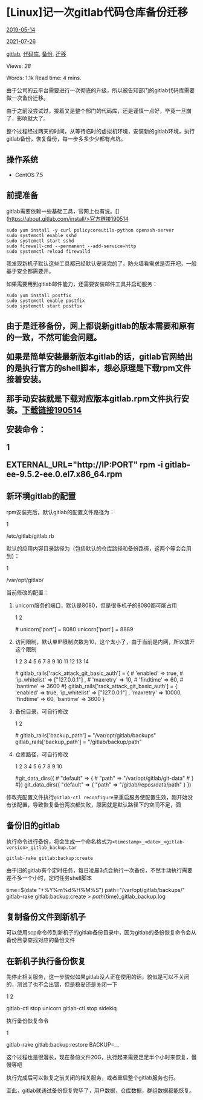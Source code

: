 \[Linux\]记一次gitlab代码仓库备份迁移
==========================

[2019-05-14](/2019/05/14/linux-%E8%AE%B0%E4%B8%80%E6%AC%A1gitlab%E4%BB%A3%E7%A0%81%E4%BB%93%E5%BA%93%E5%A4%87%E4%BB%BD%E8%BF%81%E7%A7%BB/)

[2021-07-26](/2019/05/14/linux-%E8%AE%B0%E4%B8%80%E6%AC%A1gitlab%E4%BB%A3%E7%A0%81%E4%BB%93%E5%BA%93%E5%A4%87%E4%BB%BD%E8%BF%81%E7%A7%BB/)

[gitlab](https://gaussli.com/tags/gitlab/), [代码库](https://gaussli.com/tags/%E4%BB%A3%E7%A0%81%E5%BA%93/), [备份](https://gaussli.com/tags/%E5%A4%87%E4%BB%BD/), [迁移](https://gaussli.com/tags/%E8%BF%81%E7%A7%BB/)

Views: _28_

Words: 1.1k Read time: 4 mins.

由于公司的云平台需要进行一次彻底的升级，所以被告知部门的gitlab代码库需要做一次备份迁移。

由于之前没尝试过，接着又是整个部门的代码库，还是谨慎一点好，毕竟一旦崩了，影响就大了。

整个过程经过两天的时间，从等待临时的虚拟机环境，安装新的gitlab环境，执行gitlab备份，恢复备份，每一步多多少少都有点坑。

[](# "操作系统")操作系统
----------------

*   CentOS 7.5

[](# "前提准备")前提准备
----------------

gitlab需要依赖一些基础工具，官网上也有说。[](https://about.gitlab.com/install/>官方链接190514</a></p>
<pre><code>sudo yum install -y curl policycoreutils-python openssh-server
sudo systemctl enable sshd
sudo systemctl start sshd
sudo firewall-cmd --permanent --add-service=http
sudo systemctl reload firewalld
</code></pre>
<p>我发现新机子默认这些工具都已经默认安装完的了，防火墙看需求是否开吧，一般基于安全都需要开。</p>
<p>如果需要用到gitlab邮件能力，还需要安装邮件工具并启动服务：</p>
<pre><code>sudo yum install postfix
sudo systemctl enable postfix
sudo systemctl start postfix
</code></pre>
<h2 id=)[](# "新环境gitlab的安装")新环境gitlab的安装

由于是迁移备份，网上都说新gitlab的版本需要和原有的一致，不然可能会问题。

如果是简单安装最新版本gitlab的话，gitlab官网给出的是执行官方的shell脚本，想必原理是下载rpm文件接着安装。

那手动安装就是下载对应版本gitlab.rpm文件执行安装。[下载链接190514](https://packages.gitlab.com/gitlab/gitlab-ce)

安装命令：

1

EXTERNAL\_URL="http://IP:PORT" rpm -i gitlab-ee-9.5.2-ee.0.el7.x86\_64.rpm

[](# "新环境gitlab的配置")新环境gitlab的配置
--------------------------------

rpm安装完后，默认gitlab的配置文件路径为：

1

/etc/gitlab/gitlab.rb

默认的应用内容目录路径为（包括默认的仓库路径和备份路径，这两个等会会用到）：

1

/var/opt/gitlab/

当前修改的配置：

1.  unicorn服务的端口，默认是8080，但是很多机子的8080都可能占用

    1
    2

    \# unicorn\['port'\] = 8080
    unicorn\['port'\] = 8889

2.  访问限制，默认单IP限制次数为10，这个太小了，由于当前是内网，所以放开这个限制

    1
    2
    3
    4
    5
    6
    7
    8
    9
    10
    11
    12
    13
    14

    \# gitlab\_rails\['rack\_attack\_git\_basic\_auth'\] = {
    \#    'enabled' => true,
    \#    'ip\_whitelist' => \["127.0.0.1"\] ,
    \#    'maxretry' => 10,
    \#    'findtime' => 60,
    \#    'bantime' => 3600
    #}
    gitlab\_rails\['rack\_attack\_git\_basic\_auth'\] = {
        'enabled' => true,
        'ip\_whitelist' => \["127.0.0.1"\] ,
        'maxretry' => 10000,
        'findtime' => 60,
        'bantime' => 3600
    }

3.  备份目录，可自行修改

    1
    2

    \# gitlab\_rails\['backup\_path'\] = "/var/opt/gitlab/backups"
    gitlab\_rails\['backup\_path'\] = "/gitlab/backup/path"

4.  仓库路径，可自行修改

    1
    2
    3
    4
    5
    6
    7
    8
    9
    10

    #git\_data\_dirs({
    \#    "default" => {
    \#        "path" => "/var/opt/gitlab/git-data"
    \#    }
    #})
    git\_data\_dirs({
        "default" => {
            "path" => "/gitlab/repos/data/path"
        }
    })


修改完配置文件执行`gitlab-ctl reconfigure`来重启服务使配置生效，刚开始没有该配置，导致恢复备份两次都失败，原因就是默认路径下的空间不足，囧

[](# "备份旧的gitlab")备份旧的gitlab
----------------------------

执行命令进行备份，将会生成一个命名格式为`<timestamp>_<date>_<gitlab-version>_gitlab_backup.tar`


    gitlab-rake gitlab:backup:create

由于旧的gitlab有个定时任务，每日凌晨3点会执行一次备份，不然手动执行需要差不多一个小时，定时任务shell脚本


time=$(date "+%Y%m%d%H%M%S")
path="/var/opt/gitlab/backups/"
gitlab-rake gitlab:backup:create > ${path}${time}\_gitlab\_backup.log

[](# "复制备份文件到新机子")复制备份文件到新机子
----------------------------

可以使用scp命令传到新机子的gitlab备份目录中，因为gitlab的备份恢复命令会从备份目录查找对应的备份文件

[](# "在新机子执行备份恢复")在新机子执行备份恢复
----------------------------

先停止相关服务，这一步貌似如果gitlab没人正在使用的话，貌似是可以不关闭的，测试了也不会出错，但是稳妥还是关闭一下

1
2

gitlab-ctl stop unicorn
gitlab-ctl stop sidekiq

执行备份恢复命令

1

gitlab-rake gitlab:backup:restore BACKUP=<timestamp>\_<date>\_<gitlab-version>

这个过程也是很漫长，现在备份文件20G，执行起来需要足足半个小时来恢复，慢慢等吧

执行完成后可以恢复之前关闭的相关服务，或者重启整个gitlab服务也行。

至此，gitlab就通过备份恢复完毕了，用户数据，仓库数据，群组数据都能恢复。
